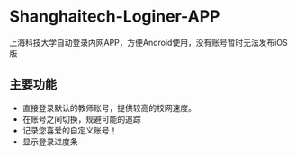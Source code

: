 # Shanghaitech-Loginer-APP
上海科技大学自动登录内网APP，方便Android使用，没有账号暂时无法发布iOS版

## 主要功能
- 直接登录默认的教师账号，提供较高的校网速度。
- 在账号之间切换，规避可能的追踪  
- 记录您喜爱的自定义账号！  
- 显示登录进度条
